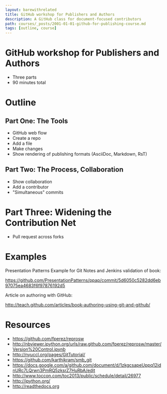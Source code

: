 ```yaml
---
layout: barewithrelated
title: GitHub workshop for Publishers and Authors
description: A GitHub class for document-focused contributors
path: courses/_posts/2001-01-01-github-for-publishing-course.md
tags: [outline, course]
---
```



# GitHub workshop for Publishers and Authors

* Three parts
* 90 minutes total

# Outline

## Part One: The Tools
* GitHub web flow
* Create a repo
* Add a file
* Make changes
* Show rendering of publishing formats (AsciiDoc, Markdown, RsT)

## Part Two: The Process, Collaboration
* Show collaboration
* Add a contributor
* "Simultaneous" commits

# Part Three: Widening the Contribution Net
* Pull request across forks

# Examples
Presentation Patterns Example for Git Notes and Jenkins validation of book:

https://github.com/PresentationPatterns/ppap/commit/5d6050c5282dd6eb97075ea4683f6f97876192d5

Article on authoring with GitHub:

http://teach.github.com/articles/book-authoring-using-git-and-github/


# Resources

* https://github.com/fperez/reprosw
* http://nbviewer.ipython.org/urls/raw.github.com/fperez/reprosw/master/Version%20Control.ipynb
* http://nyuccl.org/pages/GitTutorial/
* https://github.com/karthikram/smb_git
* https://docs.google.com/a/github.com/document/d/1zkgcsapeUppq12idnURc7LQrwn3PmRQ5zksrZ7HuRbA/edit
* http://www.toccon.com/toc2013/public/schedule/detail/26977
* http://ipython.org/
* http://readthedocs.org
